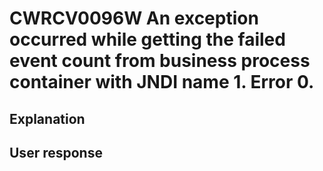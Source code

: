 # CWRCV0096W An exception occurred while getting the failed event count from business process container with JNDI name 1. Error 0.

## Explanation

## User response